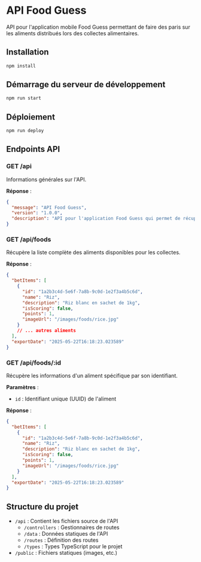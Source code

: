 # API Food Guess

API pour l'application mobile Food Guess permettant de faire des paris sur les aliments distribués lors des collectes alimentaires.

## Installation

```bash
npm install
```

## Démarrage du serveur de développement

```bash
npm run start
```

## Déploiement

```bash
npm run deploy
```

## Endpoints API

### GET /api

Informations générales sur l'API.

**Réponse** :

```json
{
  "message": "API Food Guess",
  "version": "1.0.0",
  "description": "API pour l'application Food Guess qui permet de récupérer les informations sur les aliments disponibles lors des collectes alimentaires."
}
```

### GET /api/foods

Récupère la liste complète des aliments disponibles pour les collectes.

**Réponse** :

```json
{
  "betItems": [
    {
      "id": "1a2b3c4d-5e6f-7a8b-9c0d-1e2f3a4b5c6d",
      "name": "Riz",
      "description": "Riz blanc en sachet de 1kg",
      "isScoring": false,
      "points": 1,
      "imageUrl": "/images/foods/rice.jpg"
    }
    // ... autres aliments
  ],
  "exportDate": "2025-05-22T16:18:23.023589"
}
```

### GET /api/foods/:id

Récupère les informations d'un aliment spécifique par son identifiant.

**Paramètres** :

- `id` : Identifiant unique (UUID) de l'aliment

**Réponse** :

```json
{
  "betItems": [
    {
      "id": "1a2b3c4d-5e6f-7a8b-9c0d-1e2f3a4b5c6d",
      "name": "Riz",
      "description": "Riz blanc en sachet de 1kg",
      "isScoring": false,
      "points": 1,
      "imageUrl": "/images/foods/rice.jpg"
    }
  ],
  "exportDate": "2025-05-22T16:18:23.023589"
}
```

## Structure du projet

- `/api` : Contient les fichiers source de l'API
  - `/controllers` : Gestionnaires de routes
  - `/data` : Données statiques de l'API
  - `/routes` : Définition des routes
  - `/types` : Types TypeScript pour le projet
- `/public` : Fichiers statiques (images, etc.)
